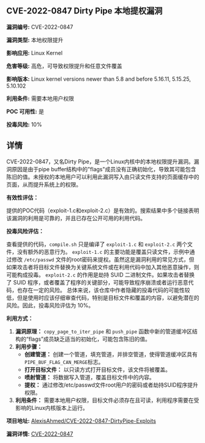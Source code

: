 ## CVE-2022-0847 Dirty Pipe 本地提权漏洞

**漏洞编号:** CVE-2022-0847

**漏洞类型:** 本地权限提升

**影响应用:** Linux Kernel

**危害等级:** 高危，可导致权限提升和任意文件覆盖

**影响版本:** Linux kernel versions newer than 5.8 and before 5.16.11, 5.15.25, 5.10.102

**利用条件:** 需要本地用户权限

**POC 可用性:** 是

**投毒风险:** 10%

## 详情

CVE-2022-0847，又名Dirty Pipe，是一个Linux内核中的本地权限提升漏洞。漏洞原因是由于pipe buffer结构中的"flags"成员没有正确初始化，导致其可能包含陈旧的值。未授权的本地用户可以利用此漏洞写入由只读文件支持的页面缓存中的页面，从而提升系统上的权限。

**有效性评估：**

提供的POC代码（exploit-1.c和exploit-2.c）是有效的。搜索结果中多个链接表明该漏洞的利用是可靠的，并且已存在公开可用的利用代码。

**投毒风险评估：**

查看提供的代码，`compile.sh` 只是编译了 `exploit-1.c` 和 `exploit-2.c` 两个文件，没有额外的恶意行为。
`exploit-1.c` 的主要功能是覆盖只读文件，示例中通过修改 `/etc/passwd` 文件的root密码来提权。虽然这是漏洞利用的常见方式，但如果攻击者将目标文件替换为关键系统文件或在利用代码中加入其他恶意操作，则可能构成投毒。
`exploit-2.c` 的作用是劫持 SUID 二进制文件。如果攻击者替换了 SUID 程序，或者覆盖了程序的关键部分，可能导致程序崩溃或者运行恶意代码，也存在一定的风险。
总体来说，该仓库中作者隐藏的投毒代码的可能性较低，但是使用时应该仔细审查代码，特别是目标文件和覆盖的内容，以避免潜在的风险。因此，投毒风险评估为 10%。

**利用方式：**

1.  **漏洞原理：** `copy_page_to_iter_pipe` 和 `push_pipe` 函数中新的管道缓冲区结构的“flags”成员缺乏适当的初始化，可能包含陈旧的值。
2.  **利用步骤：**
    *   **创建管道：** 创建一个管道，填充管道，并排空管道，使得管道缓冲区具有`PIPE_BUF_FLAG_CAN_MERGE`标志。
    *   **打开目标文件：** 以只读方式打开目标文件，该文件将被覆盖。
    *   **喷射管道：** 将数据写入管道，覆盖目标文件中的内容。
    *   **提权：** 通过修改/etc/passwd文件root用户的密码或者劫持SUID程序提升权限。
3.  **利用条件：** 需要本地用户权限，目标文件必须存在且可读，利用程序需要在受影响的Linux内核版本上运行。

**项目地址:** [AlexisAhmed/CVE-2022-0847-DirtyPipe-Exploits](https://github.com/AlexisAhmed/CVE-2022-0847-DirtyPipe-Exploits)

**漏洞详情:** [CVE-2022-0847](https://nvd.nist.gov/vuln/detail/CVE-2022-0847)